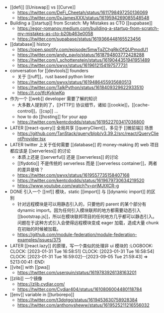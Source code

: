- [[defi]] [[Uniswap]] vs [[Curve]]
	- https://twitter.com/DeFi_Cheetah/status/1611798497250136069
	- https://twitter.com/0xJamesXXX/status/1619594269085548548
- Building a [[startup]] from Scratch: My Mistakes as CTO [[supabase]]
	- https://egor-romanov.medium.com/building-a-startup-from-scratch-my-mistakes-as-cto-b20b463e0058
	- https://twitter.com/supabase/status/1619366448165523456
- [[database]] history
	- https://open.spotify.com/episode/5mwTqZChgRkiOfQUPmodU1
	- https://twitter.com/andy_pavlo/status/1618794803772428288
	- https://twitter.com/j_schottenstein/status/1619044351941951489
	- https://twitter.com/swyx/status/1619612154197577731
- conversation for [[devtools]] founders
	- 关于 [[ruff]]，rust based python linter
	- https://twitter.com/swyx/status/1619486455935680513
	- https://twitter.com/TalkPython/status/1618409329622933510
	- https://t.co/tfcKykiwKp
- 作为一个 [[web]] developer 需要了解的知识
	- 大多数人提到的了，[[HTTP]] 协议细节，诸如 [[cookie]]，[[cache-control]]，[[csp]] ...
	- how to do [[hosting]] for your app
	- https://twitter.com/kentcdodds/status/1619522703417036800
- LATER [[react-query]] 全局共享 [[queryClient]]，多见于 [[微前端]] 场景
	- https://github.com/TanStack/query/blob/v3.39.2/src/react/QueryClientProvider.tsx
- LATER twitter 上关于任何需要 [[database]] 的 money-making 的 web 项目都应该是 [[serverless]] 的讨论
	- 本质上还是 [[serverful]] 还是 [[serverless]] 的讨论
	- [[flydotio]] 不是传统的 serverless 而是 [[serverless container]]，两者的差异是啥？
	- https://twitter.com/swyx/status/1619557735158407168
	- https://twitter.com/kentcdodds/status/1619679730634219520
	- https://www.youtube.com/watch?v=prjMJtXCR-g
- DONE 引入一个 [[mf]] 模块，static [[import]] 与 [[dynamic import]] 的区别
	- 针对远程模块是可以用静态引入的，只要他的 parent 的某个部分有 dynamic import。因为任何引入模块联邦的地方都需要动态引入 [[bootstrap.js]]，所以在模块联邦项目的任何地方几乎都可以静态引入。问题在于这种方式引入会使得远程模块变成 eager 加载，造成大量 chunk 在初始的时候被加载。
	- https://github.com/module-federation/module-federation-examples/issues/375
- LATER [[react.lazy]] 的原理，写一个类似的处理非 ui 模块的
  :LOGBOOK:
  CLOCK: [2023-01-31 Tue 16:58:51]
  CLOCK: [2023-01-31 Tue 16:58:54]
  CLOCK: [2023-01-31 Tue 16:59:02]--[2023-09-05 Tue 21:59:43] =>  5213:00:41
  :END:
- [[vite]] with [[pwa]]
	- https://twitter.com/userquin/status/1619783926138163201
- [[zlib]] 一个镜像
	- https://zlib.cydiar.com/
	- https://twitter.com/Cydiar404/status/1610806004480118784
- [[env]] variable in [[turborepo]]
	- https://twitter.com/t3dotgg/status/1619453630758928384
	- https://twitter.com/anthonysheww/status/1619525211216556032